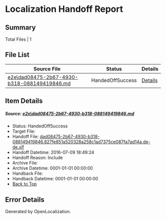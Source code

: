 # <a name='report-top'></a> Localization Handoff Report

## Summary
 Total Files | 1

## File List
 Source File | Status | Details 
 ----------- | ------ | ------- 
 [e2e\dad08475-2b67-4930-b318-088149419846.md](https://github.com/OpenLocalizationTestOrg/oltest/blob/0296e357de32de923debc61ef52f38efbb130bc1/e2e/dad08475-2b67-4930-b318-088149419846.md) | HandedOffSuccess | [Details](#5bcd170658574eba3a04801404b054837e9669d54)

## Item Details
##### <a name='5bcd170658574eba3a04801404b054837e9669d54'></a> Source: [e2e\dad08475-2b67-4930-b318-088149419846.md](https://github.com/OpenLocalizationTestOrg/oltest/blob/0296e357de32de923debc61ef52f38efbb130bc1/e2e/dad08475-2b67-4930-b318-088149419846.md)
* Status: HandedOffSuccess
* Target File: 
* Handoff File: [dad08475-2b67-4930-b318-088149419846.827fe851a520328a258c1ad7375ce087fa7ad14a.de-de.xlf](https://github.com/OpenLocalizationTestOrg/olhandoff-e2e/blob/09ac543778245ca3b402df1efb318d7e7dcb5b6e/ol-handoff/OpenLocalizationTestOrg/oltest-dede-fly/ci/ht/dad08475-2b67-4930-b318-088149419846.827fe851a520328a258c1ad7375ce087fa7ad14a.de-de.xlf)
* Handoff Datetime: 2016-07-09 18:49:24
* Handoff Reason: Include
* Archive File: 
* Archive Datetime: 0001-01-01 00:00:00
* Handback File: 
* Handback Datetime: 0001-01-01 00:00:00
* [Back to Top](#report-top)


## Error Details

Generated by OpenLocalization.
